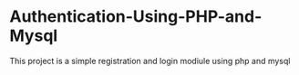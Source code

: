 # Authentication-Using-PHP-and-Mysql

This project is a simple registration and login modiule using php and mysql
